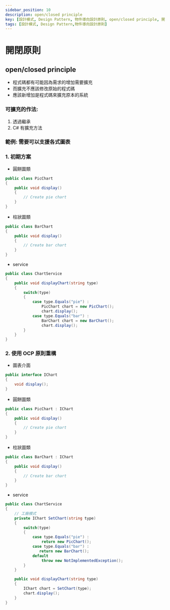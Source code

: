 ```yaml
---
sidebar_position: 10
description: open/closed principle 
key: [設計模式, Design Pattern, 物件導向設計原則, open/closed principle, 開閉原則]
tags: [設計模式, Design Pattern,物件導向設計原則]
---
```


# 開閉原則
## open/closed principle
- 程式碼都有可能因為需求的增加需要擴充
- 而擴充不應該修改原始的程式碼
- 應該新增加是程式碼來擴充原本的系統

### 可擴充的作法:

1. 透過繼承
2. C# 有擴充方法

### 範例: 需要可以支援各式圖表

### 1. 初期方案

- 圓餅圖類

```csharp
public class PicChart
{
    public void display()
    {
        // Create pie chart
    }
}
```

- 柱狀圖類

```csharp
public class BarChart
{
    public void display()
    {
        // Create bar chart
    }
}
```

- service

```csharp
public class ChartService
{
    public void displayChart(string type)
    {
        switch(type)
        {
            case type.Equals("pie") :
                PicChart chart = new PicChart();
                chart.display();
            case type.Equals("bar") :
                BarChart chart = new BarChart();
                chart.display();
        }
    }
}
```

### 2. 使用 OCP 原則重構

- 圖表介面

```csharp
public interface IChart
{
    void display();
}
```

- 圓餅圖類

```csharp
public class PicChart : IChart
{
    public void display()
    {
        // Create pie chart
    }
}
```

- 柱狀圖類

```csharp
public class BarChart : IChart
{
    public void display()
    {
        // Create bar chart
    }
}
```

- service

```csharp
public class ChartService
{
    // 工廠模式
    private IChart SetChart(string type)
    {
        switch(type)
        {
            case type.Equals("pie") :
                return new PicChart();
            case type.Equals("bar") :
               return new BarChart();
            default
                throw new NotImplementedException();
        }
    }

    public void displayChart(string type)
    {
        IChart chart = SetChart(type);
        chart.display();
    }
}
```
